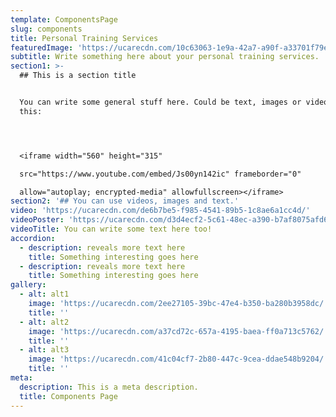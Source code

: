```yaml
---
template: ComponentsPage
slug: components
title: Personal Training Services
featuredImage: 'https://ucarecdn.com/10c63063-1e9a-42a7-a90f-a33701f79eb6/'
subtitle: Write something here about your personal training services.
section1: >-
  ## This is a section title


  You can write some general stuff here. Could be text, images or videos like
  this: 




  <iframe width="560" height="315"

  src="https://www.youtube.com/embed/Js00yn142ic" frameborder="0"

  allow="autoplay; encrypted-media" allowfullscreen></iframe>
section2: '## You can use videos, images and text.'
video: 'https://ucarecdn.com/de6b7be5-f985-4541-89b5-1c8ae6a1cc4d/'
videoPoster: 'https://ucarecdn.com/d3d4ecf2-5c61-48ec-a390-b7af8075afd6/'
videoTitle: You can write some text here too!
accordion:
  - description: reveals more text here
    title: Something interesting goes here
  - description: reveals more text here
    title: Something interesting goes here
gallery:
  - alt: alt1
    image: 'https://ucarecdn.com/2ee27105-39bc-47e4-b350-ba280b3958dc/'
    title: ''
  - alt: alt2
    image: 'https://ucarecdn.com/a37cd72c-657a-4195-baea-ff0a713c5762/'
    title: ''
  - alt: alt3
    image: 'https://ucarecdn.com/41c04cf7-2b80-447c-9cea-ddae548b9204/'
    title: ''
meta:
  description: This is a meta description.
  title: Components Page
---
```


